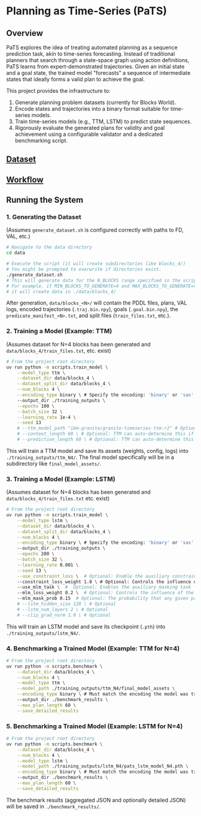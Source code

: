 # Planning as Time-Series (PaTS)

## Overview

PaTS explores the idea of treating automated planning as a sequence prediction task, akin to time-series forecasting. Instead of traditional planners that search through a state-space graph using action definitions, PaTS learns from expert-demonstrated trajectories. Given an initial state and a goal state, the trained model "forecasts" a sequence of intermediate states that ideally forms a valid plan to achieve the goal.

This project provides the infrastructure to:

1.  Generate planning problem datasets (currently for Blocks World).
2.  Encode states and trajectories into a binary format suitable for time-series models.
3.  Train time-series models (e.g., TTM, LSTM) to predict state sequences.
4.  Rigorously evaluate the generated plans for validity and goal achievement using a configurable validator and a dedicated benchmarking script.

## [Dataset](data/README.md)

## [Workflow](scripts/README.md)

## Running the System

### 1. Generating the Dataset

(Assumes `generate_dataset.sh` is configured correctly with paths to FD, VAL, etc.)

```bash
# Navigate to the data directory
cd data

# Execute the script (it will create subdirectories like blocks_4/)
# You might be prompted to overwrite if directories exist.
./generate_dataset.sh
# This will generate data for the N_BLOCKS range specified in the script.
# For example, if MIN_BLOCKS_TO_GENERATE=4 and MAX_BLOCKS_TO_GENERATE=4,
# it will create data in ./data/blocks_4/
```

After generation, `data/blocks_<N>/` will contain the PDDL files, plans, VAL logs, encoded trajectories (`.traj.bin.npy`), goals (`.goal.bin.npy`), the `predicate_manifest_<N>.txt`, and split files (`train_files.txt`, etc.).

### 2. Training a Model (Example: TTM)

(Assumes dataset for N=4 blocks has been generated and `data/blocks_4/train_files.txt`, etc. exist)

```bash
# From the project root directory
uv run python -m scripts.train_model \
    --model_type ttm \
    --dataset_dir data/blocks_4 \
    --dataset_split_dir data/blocks_4 \
    --num_blocks 4 \
    --encoding_type binary \ # Specify the encoding: 'binary' or 'sas'
    --output_dir ./training_outputs \
    --epochs 100 \
    --batch_size 32 \
    --learning_rate 1e-4 \
    --seed 13
    # --ttm_model_path "ibm-granite/granite-timeseries-ttm-r2" # Optional: specify base TTM model
    # --context_length 60 \ # Optional: TTM can auto-determine this if not provided
    # --prediction_length 60 \ # Optional: TTM can auto-determine this if not provided
```

This will train a TTM model and save its assets (weights, config, logs) into `./training_outputs/ttm_N4/`.
The final model specifically will be in a subdirectory like `final_model_assets/`.

### 3. Training a Model (Example: LSTM)

(Assumes dataset for N=4 blocks has been generated and `data/blocks_4/train_files.txt` etc. exist)

```bash
# From the project root directory
uv run python -m scripts.train_model \
    --model_type lstm \
    --dataset_dir data/blocks_4 \
    --dataset_split_dir data/blocks_4 \
    --num_blocks 4 \
    --encoding_type binary \ # Specify the encoding: 'binary' or 'sas'
    --output_dir ./training_outputs \
    --epochs 200 \
    --batch_size 32 \
    --learning_rate 0.001 \
    --seed 13 \
    --use_constraint_loss \  # Optional: Enable the auxiliary constraint violation loss to enforce domain rules.
    --constraint_loss_weight 1.0 \ # Optional: Controls the influence of the constraint loss.
    --use_mlm_task \  #  Optional: Enables the auxiliary masking task
    --mlm_loss_weight 0.2 \  # Optional: Controls the influence of the MLM loss.
    --mlm_mask_prob 0.15  # Optional: The probability that any given predicate in the input sequence will be chosen for the MLM loss calculation.
    # --lstm_hidden_size 128 \ # Optional
    # --lstm_num_layers 2 \ # Optional
    # --clip_grad_norm 1.0 \ # Optional
```

This will train an LSTM model and save its checkpoint (`.pth`) into `./training_outputs/lstm_N4/`.

### 4. Benchmarking a Trained Model (Example: TTM for N=4)

```bash
# From the project root directory
uv run python -m scripts.benchmark \
    --dataset_dir data/blocks_4 \
    --num_blocks 4 \
    --model_type ttm \
    --model_path ./training_outputs/ttm_N4/final_model_assets \
    --encoding_type binary \ # Must match the encoding the model was trained on
    --output_dir ./benchmark_results \
    --max_plan_length 60 \
    --save_detailed_results
```

### 5. Benchmarking a Trained Model (Example: LSTM for N=4)

```bash
# From the project root directory
uv run python -m scripts.benchmark \
    --dataset_dir data/blocks_4 \
    --num_blocks 4 \
    --model_type lstm \
    --model_path ./training_outputs/lstm_N4/pats_lstm_model_N4.pth \
    --encoding_type binary \ # Must match the encoding the model was trained on
    --output_dir ./benchmark_results \
    --max_plan_length 60 \
    --save_detailed_results
```

The benchmark results (aggregated JSON and optionally detailed JSON) will be saved in `./benchmark_results/`.
